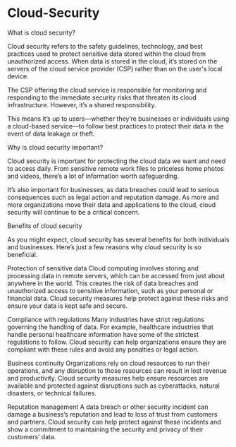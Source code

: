 # Cloud-Security

What is cloud security?

Cloud security refers to the safety guidelines, technology, and best practices used to protect sensitive data stored within the cloud from unauthorized access. 
When data is stored in the cloud, it’s stored on the servers of the cloud service provider (CSP) rather than on the user's local device.

The CSP offering the cloud service is responsible for monitoring and responding to the immediate security risks that threaten its cloud infrastructure. However, it’s a shared responsibility.

This means it’s up to users—whether they’re businesses or individuals using a cloud-based service—to follow best practices to protect their data in the event of data leakage or theft. 

Why is cloud security important?

Cloud security is important for protecting the cloud data we want and need to access daily. From sensitive remote work files to priceless home photos and videos, there’s a lot of information worth safeguarding.

It’s also important for businesses, as data breaches could lead to serious consequences such as legal action and reputation damage. As more and more organizations move their data and applications to the cloud, cloud security will continue to be a critical concern.

Benefits of cloud security

As you might expect, cloud security has several benefits for both individuals and businesses. Here’s just a few reasons why cloud security is so beneficial. 

Protection of sensitive data
Cloud computing involves storing and processing data in remote servers, which can be accessed from just about anywhere in the world. This creates the risk of data breaches and unauthorized access to sensitive information, such as your personal or financial data. Cloud security measures help protect against these risks and ensure your data is kept safe and secure.

Compliance with regulations
Many industries have strict regulations governing the handling of data. For example, healthcare industries that handle personal healthcare information have some of the strictest regulations to follow. Cloud security can help organizations ensure they are compliant with these rules and avoid any penalties or legal action.

Business continuity
Organizations rely on cloud resources to run their operations, and any disruption to those resources can result in lost revenue and productivity. Cloud security measures help ensure resources are available and protected against disruptions such as cyberattacks, natural disasters, or technical failures.

Reputation management
A data breach or other security incident can damage a business’s reputation and lead to loss of trust from customers and partners. Cloud security can help protect against these incidents and show a commitment to maintaining the security and privacy of their customers’ data.

